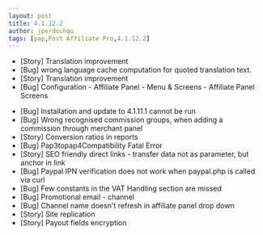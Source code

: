 ```yaml
---
layout: post
title: 4.1.12.2
author: jperdochqu
tags: [pap,Post Affiliate Pro,4.1.12.2]
---
```


- [Story] Translation improvement
- [Bug] wrong language cache computation for quoted translation text.
- [Story] Translation improvement
- [Bug] Configuration - Affiliate Panel - Menu &amp; Screens - Affiliate Panel Screens

<!--more-->

- [Bug] Installation and update to 4.1.11.1 cannot be run
- [Bug] Wrong recognised commission groups, when adding a commission through merchant panel
- [Story] Conversion ratios in reports
- [Bug] Pap3topap4Compatibility Fatal Error
- [Story] SEO friendly direct links - transfer data not as parameter, but anchor in link
- [Bug] Paypal IPN verification does not work when paypal.php is called via curl
- [Bug] Few constants in the VAT Handling section are missed
- [Bug] Promotional email - channel
- [Bug] Channel name doesn't refresh in affiliate panel drop down
- [Story] Site replication
- [Story] Payout fields encryption
